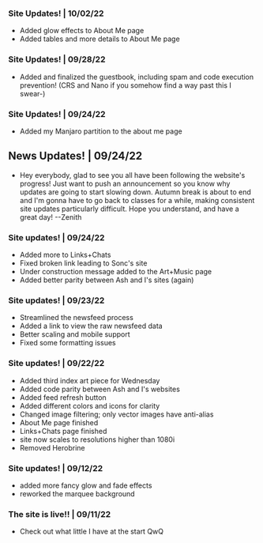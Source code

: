 ### <update/> Site Updates! | 10/02/22

- Added glow effects to About Me page
- Added tables and more details to About Me page

### <update/> Site Updates! | 09/28/22

- Added and finalized the guestbook, including spam and code execution prevention! (CRS and Nano if you somehow find a way past this I swear-)

### <update/> Site Updates! | 09/24/22

- Added my Manjaro partition to the about me page

## <news/> News Updates! | 09/24/22

- Hey everybody, glad to see you all have been following the website's progress! Just want to push an announcement so you know why updates are going to start slowing down. Autumn break is about to end and I'm gonna have to go back to classes for a while, making consistent site updates particularly difficult. Hope you understand, and have a great day! --Zenith

### <update/> Site updates! | 09/24/22

- Added more to Links+Chats
- Fixed broken link leading to Sonc's site
- Under construction message added to the Art+Music page
- Added better parity between Ash and I's sites (again)

### <update/> Site updates! | 09/23/22

- Streamlined the newsfeed process
- Added a link to view the raw newsfeed data
- Better scaling and mobile support
- Fixed some formatting issues

### <update/> Site updates! | 09/22/22

- Added third index art piece for Wednesday
- Added code parity between Ash and I's websites
- Added feed refresh button
- Added different colors and icons for clarity
- Changed image filtering; only vector images have anti-alias
- About Me page finished
- Links+Chats page finished
- site now scales to resolutions higher than 1080i
- Removed Herobrine

### <update/> Site updates! | 09/12/22

- added more fancy glow and fade effects
- reworked the marquee background

### <update/> The site is live!! | 09/11/22

- Check out what little I have at the start QwQ